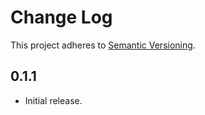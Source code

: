 # Change Log
This project adheres to [Semantic Versioning](http://semver.org/).

## 0.1.1

* Initial release.
